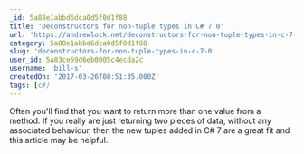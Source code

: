 ```yaml
---
_id: 5a88e1abbd6dca0d5f0d1f88
title: 'Deconstructors for non-tuple types in C# 7.0'
url: 'https://andrewlock.net/deconstructors-for-non-tuple-types-in-c-7-0/'
category: 5a88e1abbd6dca0d5f0d1f88
slug: 'deconstructors-for-non-tuple-types-in-c-7-0'
user_id: 5a83ce59d6eb0005c4ecda2c
username: 'bill-s'
createdOn: '2017-03-26T08:51:35.000Z'
tags: [c#]
---
```


Often you'll find that you want to return more than one value from a method. If you really are just returning two pieces of data, without any associated behaviour, then the new tuples added in C# 7 are a great fit and this article may be helpful.
